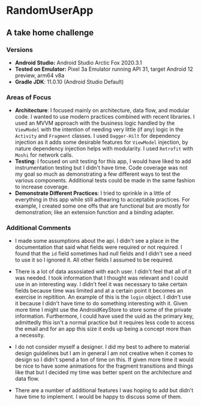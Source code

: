 # RandomUserApp
## A take home challenge

### Versions
- **Android Studio:** Android Studio Arctic Fox 2020.3.1
- **Tested on Emulator:** Pixel 3a Emulator running API 31, target Android 12 preview, arm64 v8a
- **Gradle JDK**: 11.0.10 (Android Studio Default)

### Areas of Focus
- **Architecture**: I focused mainly on architecture, data flow, and modular code. I wanted to use
modern practices combined with recent libraries. I used an MVVM approach with the business logic
handled by the `ViewModel` with the intention of needing very little (if any) logic in the
`Activity` and `Fragment` classes. I used `Dagger-Hilt` for dependency injection as it
adds some desirable features for `ViewModel` injection, by nature dependency injection helps with
modularity. I used `Retrofit` with `Moshi` for network calls.
- **Testing**: I focused on unit testing for this app, I would have liked to add instrumentation 
testing but I didn't have time. Code coverage was not my goal so much as demonstrating a few
different ways to test the various components. Additional tests could be made in the same fashion 
to increase coverage.
- **Demonstrate Different Practices**: I tried to sprinkle in a little of everything in this app
while still adhearing to acceptable practices. For example, I created some one offs that are 
functional but are mostly for demonstration; like an extension function and a binding adapter.

### Additional Comments
- I made some assumptions about the api. I didn't see a place in the documentation that said what
fields were required or not required. I found that the `id` field sometimes had null fields and
I didn't see a need to use it so I ignored it. All other fields I assumed to be required.

- There is a lot of data assosiated with each user. I didn't feel that all of it was needed. 
I took information that I thought was relevant and I could use in an interesting way. I 
didn't feel it was necessary to take certain fields because time was limited and at a certain
point it becomes an exercise in repitition. An example of this is the `login` object. I didn't
use it because I didn't have time to do something interesting with it. Given more time I might
use the AndroidKeyStore to store some of the private information. Furthermore, I could have used
the uuid as the primary key, admittedly this isn't a normal practice but it requires less code 
to access the email and for an app this size it ends up being a concept more than a necessity.

- I do not consider myself a designer. I did my best to adhere to material design guidelines but 
I am in general I am not creative when it comes to design so I didn't spend a ton of time on this.
If given more time it would be nice to have some animations for the fragment transitions and
things like that but I decided my time was better spent on the architecture and data flow. 

- There are a number of additional features I was hoping to add but didn't have time to implement.
I would be happy to discuss some of them. 
